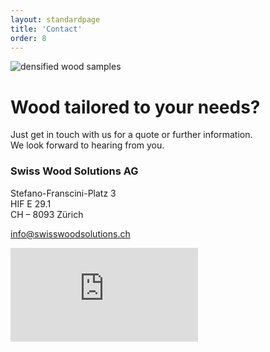 ```yaml
---
layout: standardpage
title: 'Contact'
order: 8
---
```

<div class="full-width">
        <img srcset="/swisswoodsolutions/assets/images/contact_2x.jpg" src="/swisswoodsolutions/assets/images/contact.jpg" alt="densified wood samples" class="coverimg">
        <div class="wrap">
            <h1>Wood tailored to your needs?</h1>
            <p>Just get in touch with us for a quote or further information. <br>We look forward to hearing from you.</p>
            <h3>Swiss Wood Solutions AG</h3>
            <p>Stefano-Franscini-Platz 3<br/>
            HIF E 29.1<br/>
            CH – 8093 Zürich<br/>
            </p>
            <p class="extra-margin-top">
            <a class="btn-red" href="mailto:info@swisswoodsolutions.ch">info@swisswoodsolutions.ch</a></p>
        </div>
        <iframe class="googlemap" src="https://www.google.com/maps/embed?pb=!1m14!1m8!1m3!1d2700.1155189649708!2d8.5039514!3d47.4096879!3m2!1i1024!2i768!4f13.1!3m3!1m2!1s0x47900aff953b798f%3A0x863c7256ee1e8786!2sHIF%2C+8049+Z%C3%BCrich!5e0!3m2!1sde!2sch!4v1533558275573" frameborder="0" style="border:0" allowfullscreen></iframe>
</div>
